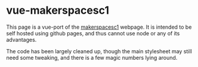 # vue-makerspacesc1
This page is a vue-port of the [makerspacesc1](https://github.com/Mafrans/makerspacesc1) webpage. It is intended to be self hosted using github pages, and thus cannot use node or any of its advantages.

The code has been largely cleaned up, though the main stylesheet may still need some tweaking, and there is a few magic numbers lying around.
